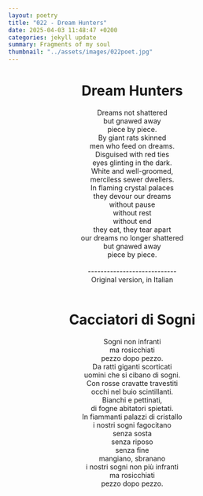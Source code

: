 ```yaml
---
layout: poetry
title: "022 - Dream Hunters"
date: 2025-04-03 11:48:47 +0200
categories: jekyll update
summary: Fragments of my soul
thumbnail: "../assets/images/022poet.jpg"
---
```


<div style="text-align: center;">
<h1>Dream Hunters</h1>
</div>
<div style="text-align: center;">
Dreams not shattered<br>
but gnawed away<br>
piece by piece.<br>
By giant rats skinned<br>
men who feed on dreams.<br>
Disguised with red ties<br>
eyes glinting in the dark.<br>
White and well-groomed,<br>
merciless sewer dwellers.<br>
In flaming crystal palaces<br>
they devour our dreams<br>
without pause<br>
without rest<br>
without end<br>
they eat, they tear apart<br>
our dreams no longer shattered<br>
but gnawed away<br>
piece by piece.<br>
</div>
<br>

<div style="text-align: center;"> 
----------------------------<br>
Original version, in Italian</div>
<br>
<div style="text-align: center;">
<h1>Cacciatori di Sogni</h1>
</div>
<div style="text-align: center;">
Sogni non infranti<br>
ma rosicchiati<br>
pezzo dopo pezzo.<br>
Da ratti giganti scorticati<br>
uomini che si cibano di sogni.<br>
Con rosse cravatte travestiti<br>
occhi nel buio scintillanti.<br>
Bianchi e pettinati,<br>
di fogne abitatori spietati.<br>
In fiammanti palazzi di cristallo<br>
i nostri sogni fagocitano<br>
senza sosta<br>
senza riposo<br>
senza fine<br>
mangiano, sbranano<br>
i nostri sogni non più infranti<br>
ma rosicchiati<br>
pezzo dopo pezzo.<br>
</div>
